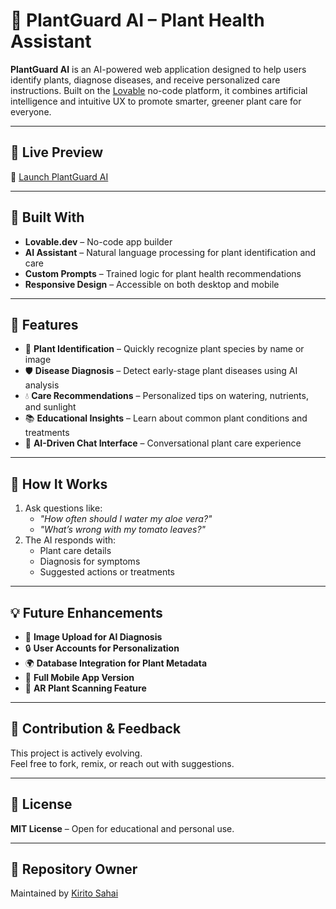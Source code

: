 # 🌿 PlantGuard AI – Plant Health Assistant

**PlantGuard AI** is an AI-powered web application designed to help users identify plants, diagnose diseases, and receive personalized care instructions. Built on the [Lovable](https://lovable.app) no-code platform, it combines artificial intelligence and intuitive UX to promote smarter, greener plant care for everyone.

---

## 🚀 Live Preview

🔗 [Launch PlantGuard AI](https://preview--plantguard-ai-bloom-61.lovable.app/)

---

## 🔧 Built With

- **Lovable.dev** – No-code app builder
- **AI Assistant** – Natural language processing for plant identification and care
- **Custom Prompts** – Trained logic for plant health recommendations
- **Responsive Design** – Accessible on both desktop and mobile

---

## 🌱 Features

- 🌼 **Plant Identification** – Quickly recognize plant species by name or image
- 🛡️ **Disease Diagnosis** – Detect early-stage plant diseases using AI analysis
- 💧 **Care Recommendations** – Personalized tips on watering, nutrients, and sunlight
- 📚 **Educational Insights** – Learn about common plant conditions and treatments
- 🤖 **AI-Driven Chat Interface** – Conversational plant care experience

---

## 📌 How It Works

1. Ask questions like:
   - *"How often should I water my aloe vera?"*
   - *"What’s wrong with my tomato leaves?"*
2. The AI responds with:
   - Plant care details
   - Diagnosis for symptoms
   - Suggested actions or treatments

---

## 💡 Future Enhancements

- 📸 **Image Upload for AI Diagnosis**
- 🔒 **User Accounts for Personalization**
- 🌍 **Database Integration for Plant Metadata**
- 📱 **Full Mobile App Version**
- 🧪 **AR Plant Scanning Feature**

---

## 🙌 Contribution & Feedback

This project is actively evolving.  
Feel free to fork, remix, or reach out with suggestions.

---

## 📝 License

**MIT License** – Open for educational and personal use.

---

## 📂 Repository Owner

Maintained by [Kirito Sahai](https://github.com/kiritosahai)
